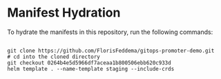 
# Manifest Hydration

To hydrate the manifests in this repository, run the following commands:

```shell

git clone https://github.com/FlorisFeddema/gitops-promoter-demo.git
# cd into the cloned directory
git checkout 0264b4e5d5966df7aceaa1b800506ebb620c933d
helm template . --name-template staging --include-crds
```